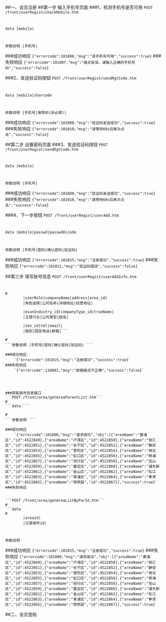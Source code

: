 ##一、会员注册
##第一步 输入手机号页面
###1、检测手机号是否可用
```POST /front/userRegist/checkMobile.htm```
#
```data |mobile| ```
#
```参数说明 |手机号| ```

###成功响应
    `{"errorcode":101000,"msg":"该手机号可用","success":true}`
###失败响应
    `{"errorcode":101007,"msg":"格式有误，请输入正确的手机号码","success":false}`
     
###2、发送验证码按钮
```POST /front/userRegist/sendRgtCode.htm```
#
```data |mobile|sharcode ```
#
```参数说明 |手机号|推荐码(非必填)| ```

###成功响应
    `{"errorcode":101000,"msg":"验证码发送成功","success":true}`
###失败响应
    `{"errorcode":101010,"msg":"请等待60s后再次点击","success":false}`


##第二步 设置密码页面
###3、发送验证码按钮
```POST /front/userRegist/sendRgtCode.htm```
#
```data |mobile| ```
#
```参数说明 |手机号| ```

###成功响应
    `{"errorcode":101000,"msg":"验证码发送成功","success":true}`
###失败响应
    `{"errorcode":101010,"msg":"请等待60s后再次点击","success":false}`




###4、下一步按钮
```POST /front/userRegist/userAdd.htm```
#
```data |mobile|passwd|passwdA|code ```

#
```参数说明 |手机号|密码|确认密码|验证码| ```

###成功响应
    `{"errorcode":101015,"msg":"注册成功","success":true}`
###失败响应
    `{"errorcode":101011,"msg":"验证码错误","success":false}`


##第三步 填写账号信息
```POST /front/userRegist/userAddInfo.htm```
#
```data 
#
		|userRole|companyName|address|area_id|
		|角色选择|公司名称|详细地址|经营地址|				
	
		|mianIndustry_id|companyType_id|trueName|
		|主营行业|公司类型|姓名|
		
		|sex_id|tel|email| 
		|姓别|固定电话|邮箱|```

#
```参数说明 |手机号|密码|确认密码|验证码| ```

###成功响应
    `{"errorcode":101015,"msg":"注册成功","success":true}`
###失败响应
    `{"errorcode":110001,"msg":"邮箱格式不正确","success":false}`




###获取城市信息接口
```POST /front/area/getAreaParentList.htm```
#
```data ```

#
```参数说明 ```

###成功响应
    `{"errorcode":101000,"msg":"请求成功","obj":[{"areaName":"黄浦区","id":4522849},{"areaName":"卢湾区","id":4522850},{"areaName":"徐汇区","id":4522851},{"areaName":"长宁区","id":4522852},{"areaName":"静安区","id":4522853},{"areaName":"普陀区","id":4522854},{"areaName":"闸北区","id":4522855},{"areaName":"虹口区","id":4522856},{"areaName":"杨浦区","id":4522857},{"areaName":"闵行区","id":4522858},{"areaName":"宝山区","id":4522859},{"areaName":"嘉定区","id":4522860},{"areaName":"浦东新区","id":4522861},{"areaName":"金山区","id":4522862},{"areaName":"松江区","id":4522863},{"areaName":"青浦区","id":4522864},{"areaName":"奉贤区","id":4522865},{"areaName":"崇明县","id":4522867}],"success":true}`
###失败响应
    

```POST /front/area/getAreaListByParId.htm```
#
```data 
#
		|areaid|
		|父类城市id|				
```

#
```参数说明 ```

###成功响应
    `{"errorcode":101015,"msg":"注册成功","success":true}`
###失败响应
    `{"errorcode":101000,"msg":"请求成功","obj":[{"areaName":"黄浦区","id":4522849},{"areaName":"卢湾区","id":4522850},{"areaName":"徐汇区","id":4522851},{"areaName":"长宁区","id":4522852},{"areaName":"静安区","id":4522853},{"areaName":"普陀区","id":4522854},{"areaName":"闸北区","id":4522855},{"areaName":"虹口区","id":4522856},{"areaName":"杨浦区","id":4522857},{"areaName":"闵行区","id":4522858},{"areaName":"宝山区","id":4522859},{"areaName":"嘉定区","id":4522860},{"areaName":"浦东新区","id":4522861},{"areaName":"金山区","id":4522862},{"areaName":"松江区","id":4522863},{"areaName":"青浦区","id":4522864},{"areaName":"奉贤区","id":4522865},{"areaName":"崇明县","id":4522867}],"success":true}`







##二、会员登陆
  

